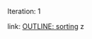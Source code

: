Iteration: 1

link: [OUTLINE: sorting](https://docs.google.com/document/d/1LgTChRU8mhqvJRGXJlGABn_AAY8kQdbef1u1wSEqlFA/edit)
z
